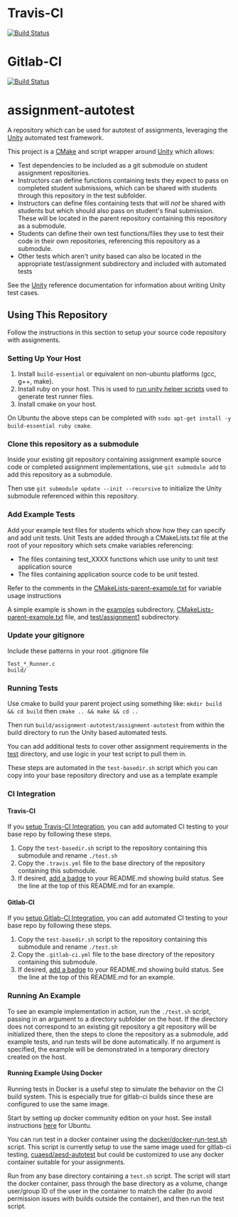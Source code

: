 # Travis-CI
[![Build Status](https://travis-ci.com/cu-ecen-5013/assignment-autotest.svg?branch=master)](https://travis-ci.com/cu-ecen-5013/assignment-autotest)
# Gitlab-CI
[![Build Status](https://gitlab.com/cu-ecen-aesd/assignment-autotest/badges/master/pipeline.svg)](https://gitlab.com/cu-ecen-aesd/assignment-autotest)

# assignment-autotest
A repository which can be used for autotest of assignments, leveraging the [Unity](https://github.com/ThrowTheSwitch/Unity)
automated test framework.

This project is a [CMake](https://cmake.org/) and script wrapper around [Unity](https://github.com/ThrowTheSwitch/Unity) which allows:
 * Test dependencies to be included as a git submodule on student assignment repositories.
 * Instructors can define functions containing tests they expect to pass on completed student submissions, which
    can be shared with students through this repository in the test subfolder.
 * Instructors can define files containing tests that will *not* be shared with students but which should also
    pass on student's final submission.  These will be located in the parent repository containing this repository as a submodule.
 * Students can define their own test functions/files they use to test their code in their own repositories, referencing this repository
    as a submodule.
 * Other tests which aren't unity based can also be located in the appropriate test/assignment subdirectory and included with automated tests

See the [Unity](https://github.com/ThrowTheSwitch/Unity) reference documentation for information about writing
Unity test cases.

## Using This Repository

Follow the instructions in this section to setup your source code repository with assignments.

### Setting Up Your Host

1. Install `build-essential` or equivalent on non-ubuntu platforms (gcc, g++, make).
2. Install ruby on your host. This is used to [run unity helper scripts](https://github.com/ThrowTheSwitch/Unity/blob/master/docs/UnityHelperScriptsGuide.md) used to generate test runner files.
3. Install cmake on your host.

On Ubuntu the above steps can be completed with `sudo apt-get install -y build-essential ruby cmake`.


### Clone this repository as a submodule

Inside your existing git repository containing assignment example source code or completed assignment implementations,
use `git submodule add` to add this repository as a submodule.

Then use `git submodule update --init --recursive` to initialize the Unity submodule referenced within this repository.

### Add Example Tests

Add your example test files for students which show how they can specify and add unit tests. Unit Tests are added through
a CMakeLists.txt file at the root of your repository which sets cmake variables referencing:
 * The files containing test_XXXX functions which use unity to unit test application source
 * The files containing application source code to be unit tested.

Refer to the comments in the [CMakeLists-parent-example.txt](CMakeLists-parent-example.txt) for variable usage instructions

A simple example is shown in the [examples](examples) subdirectory, [CMakeLists-parent-example.txt](CMakeLists-parent-example.txt)
file, and [test/assignment1](test/assignment1) subdirectory.

### Update your gitignore
Include these patterns in your root .gitignore file
```
Test_*_Runner.c
build/
```

### Running Tests
Use cmake to build your parent project using something like:
`mkdir build && cd build` then `cmake .. && make && cd ..`

Then run `build/assignment-autotest/assignment-autotest` from within the build directory to run the Unity based automated tests.

You can add additional tests to cover other assignment requirements in the [test](test) directory, and use logic in your
test script to pull them in.

These steps are automated in the `test-basedir.sh` script which you can copy into your base repository directory and use
as a template example

### CI Integration

#### Travis-CI
If you [setup Travis-CI Integration](https://docs.travis-ci.com/user/tutorial/#to-get-started-with-travis-ci-using-github), you can add automated CI testing to your base repo by following these steps.

1. Copy the `test-basedir.sh` script to the repository containing this submodule and rename `./test.sh`
2. Copy the `.travis.yml` file to the base directory of the repository containing this submodule.
3. If desired, [add a badge](https://docs.travis-ci.com/user/status-images/) to your README.md showing build status.  See the line at the top of this README.md for an example.

#### Gitlab-CI
If you [setup Gitlab-CI Integration](https://docs.gitlab.com/ee/ci/ci_cd_for_external_repos/github_integration.html), you can add automated CI testing to your base
repo by following these steps.

1. Copy the `test-basedir.sh` script to the repository containing this submodule and rename `./test.sh`
2. Copy the `.gitlab-ci.yml` file to the base directory of the repository containing this submodule.
3. If desired, [add a badge](https://docs.gitlab.com/ee/user/project/badges.html) to your README.md showing build status.  See the line at the top of this README.md for an example.


### Running An Example
To see an example implementation in action, run the `./test.sh` script, passing in an argument to a directory subfolder on the host.  If
the directory does not correspond to an existing git repository a git repository will be initialized there, then the steps to clone the
repository as a submodule, add example tests, and run tests will be done automatically.  If no argument is specified, the example will be demonstrated in a temporary directory created on the host.

#### Running Example Using Docker

Running tests in Docker is a useful step to simulate the behavior on the CI build system.  This is especially true for gitlab-ci builds since these
are configured to use the same image.

Start by setting up docker community edition on your host.  See install instructions [here](https://docs.docker.com/install/linux/docker-ce/ubuntu/) for Ubuntu.

You can run test in a docker container using the [docker/docker-run-test.sh](docker/docker-run-test.sh) script. This script is currently
setup to use the same image used for gitlab-ci testing, [cuaesd/aesd-autotest](https://hub.docker.com/repository/docker/cuaesd/aesd-autotest) but could be customized to use
any docker container suitable for your assignments. 

Run from any base directory containing a `test.sh` script.  The script will start the docker container, pass through the base directory as a volume, change user/group ID
of the user in the container to match the caller (to avoid permission issues with builds outside the container), and then run the test script.
